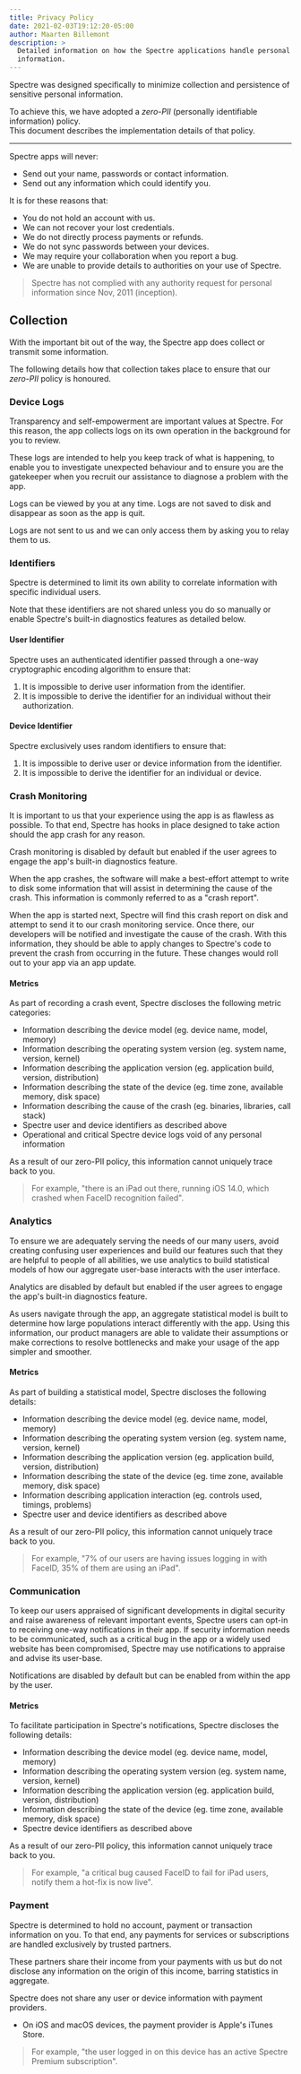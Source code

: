 ```yaml
---
title: Privacy Policy
date: 2021-02-03T19:12:20-05:00
author: Maarten Billemont
description: >
  Detailed information on how the Spectre applications handle personal
  information.
---
```


Spectre was designed specifically to minimize collection and persistence of
sensitive personal information.

To achieve this, we have adopted a *zero-PII* (personally identifiable information)
policy.  
This document describes the implementation details of that policy.

---

Spectre apps will never:

* Send out your name, passwords or contact information.
* Send out any information which could identify you.

It is for these reasons that:

* You do not hold an account with us.
* We can not recover your lost credentials.
* We do not directly process payments or refunds.
* We do not sync passwords between your devices.
* We may require your collaboration when you report a bug.
* We are unable to provide details to authorities on your use of Spectre.

> Spectre has not complied with any authority request for personal information since Nov, 2011 (inception).

## Collection

With the important bit out of the way, the Spectre app does collect or transmit
some information.

The following details how that collection takes place to ensure that our *zero-PII* policy is honoured.

### Device Logs

Transparency and self-empowerment are important values at Spectre. For this reason, the app collects logs on its own operation in the background for you to review.

These logs are intended to help you
keep track of what is happening, to enable you to investigate
unexpected behaviour and to ensure you are the gatekeeper when you recruit our
assistance to diagnose a problem with the app.

Logs can be viewed by you at any time. Logs are not saved to disk and disappear
as soon as the app is quit.

Logs are not sent to us and we can only access them
by asking you to relay them to us.

### Identifiers

Spectre is determined to limit its own ability to correlate information with
specific individual users.

Note that these identifiers are not shared unless you do so manually or enable
Spectre's built-in diagnostics features as detailed below.

#### User Identifier

Spectre uses an authenticated identifier passed through a one-way cryptographic
encoding algorithm to ensure that:

1. It is impossible to derive user information from the identifier.
2. It is impossible to derive the identifier for an individual without their
   authorization.

#### Device Identifier

Spectre exclusively uses random identifiers to ensure that:

1. It is impossible to derive user or device information from the identifier.
2. It is impossible to derive the identifier for an individual or device.

### Crash Monitoring

It is important to us that your experience using the app is as flawless as
possible. To that end, Spectre has hooks in place designed to take action should
the app crash for any reason.

Crash monitoring is disabled by default but enabled if the user agrees to engage
the app's built-in diagnostics feature.

When the app crashes, the software will make a best-effort attempt to write to
disk some information that will assist in determining the cause of the crash.
This information is commonly referred to as a "crash report".

When the app is started next, Spectre will find this crash report on disk and
attempt to send it to our crash monitoring service. Once there, our developers
will be notified and investigate the cause of the crash. With this information,
they should be able to apply changes to Spectre's code to prevent the crash from
occurring in the future. These changes would roll out to your app via an app
update.

#### Metrics

As part of recording a crash event, Spectre discloses the following metric categories:

* Information describing the device model (eg. device name, model, memory)
* Information describing the operating system version (eg. system name, version, kernel)
* Information describing the application version (eg. application build, version, distribution)
* Information describing the state of the device (eg. time zone, available memory, disk space)
* Information describing the cause of the crash (eg. binaries, libraries, call stack)
* Spectre user and device identifiers as described above
* Operational and critical Spectre device logs void of any personal information

As a result of our zero-PII policy, this information cannot uniquely trace back
to you.

> For example, "there is an iPad out there, running iOS 14.0, which crashed when FaceID recognition failed".

### Analytics

To ensure we are adequately serving the needs of our many users, avoid creating
confusing user experiences and build our features such that they are helpful to
people of all abilities, we use analytics to build statistical models of how our
aggregate user-base interacts with the user interface.

Analytics are disabled by default but enabled if the user agrees to engage the
app's built-in diagnostics feature.

As users navigate through the app, an aggregate statistical model is built to
determine how large populations interact differently with the app. Using this
information, our product managers are able to validate their assumptions or make
corrections to resolve bottlenecks and make your usage of the app simpler and
smoother.

#### Metrics

As part of building a statistical model, Spectre discloses the following
details:

* Information describing the device model (eg. device name, model, memory)
* Information describing the operating system version (eg. system name, version, kernel)
* Information describing the application version (eg. application build, version, distribution)
* Information describing the state of the device (eg. time zone, available memory, disk space)
* Information describing application interaction (eg. controls used, timings, problems)
* Spectre user and device identifiers as described above

As a result of our zero-PII policy, this information cannot uniquely trace back
to you.

> For example, "7% of our users are having issues logging in with FaceID, 35% of them are using an iPad".

### Communication

To keep our users appraised of significant developments in digital security and
raise awareness of relevant important events, Spectre users can opt-in to
receiving one-way notifications in their app. If security information needs to
be communicated, such as a critical bug in the app or a widely used website has
been compromised, Spectre may use notifications to appraise and advise its
user-base.

Notifications are disabled by default but can be enabled from within the app by
the user.

#### Metrics

To facilitate participation in Spectre's notifications, Spectre discloses the
following details:

* Information describing the device model (eg. device name, model, memory)
* Information describing the operating system version (eg. system name, version, kernel)
* Information describing the application version (eg. application build, version, distribution)
* Information describing the state of the device (eg. time zone, available memory, disk space)
* Spectre device identifiers as described above

As a result of our zero-PII policy, this information cannot uniquely trace back
to you.

> For example, "a critical bug caused FaceID to fail for iPad users, notify them a hot-fix is now live".

### Payment

Spectre is determined to hold no account, payment or transaction information on
you. To that end, any payments for services or subscriptions are handled
exclusively by trusted partners.

These partners share their income from your payments with us but do not disclose
any information on the origin of this income, barring statistics in aggregate.

Spectre does not share any user or device information with payment providers.

* On iOS and macOS devices, the payment provider is Apple's iTunes Store.

> For example, "the user logged in on this device has an active Spectre Premium subscription".
